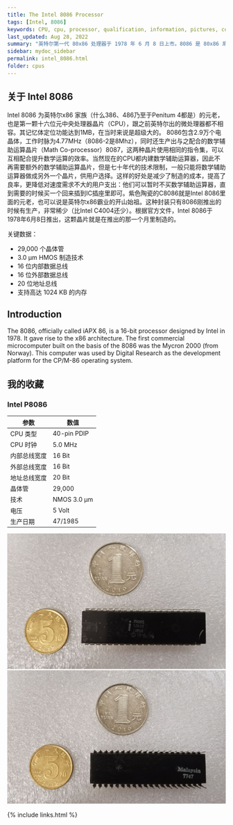 ```yaml
---
title: The Intel 8086 Processor
tags: [Intel, 8086]
keywords: CPU, cpu, processor, qualification, information, pictures, core, frequency, chip packaging, packaging, cpu info, x86, collection, amd, cyrix, harris, ibm, idt, iit, intel, motorola, nec, sgs, sgs-thomson, siemens, ST, signetics, mhs, ti, texas instruments, ulsi, umc, weitek, zilog, 808x, 8085, 8088, 8086, 80188, 80186, 80286, 286, 80386, 386, i386, Am386, 386sx, 386dx, 486, i486, 586, 486sx, 486dx, overdrive, 487, pentium, 586, 5x86, 386dlc, 386slc, 486dx2, mmx, ppro, pentium-pro, pro, athlon, duron, z80, dirk oppelt, dirk, oppelt, engineering, sample, samples
last_updated: Aug 28, 2022
summary: "英特尔第一代 80x86 处理器于 1978 年 6 月 8 日上市。8086 是 80x86 系列的始祖，其架构至今仍在无数代处理器中使用。8086 是一个完整的 16 位微处理器，因为内部和外部总线均为 16 位宽。"
sidebar: mydoc_sidebar
permalink: intel_8086.html
folder: cpus
---
```


## 关于 Intel 8086

 Intel 8086 为英特尔x86 家族（什么386、486乃至于Penitum 4都是）的元老，也是第一颗十六位元中央处理器晶片（CPU），跟之前英特尔出的微处理器都不相容。其记忆体定位功能达到1MB，在当时来说是超级大的。 8086包含2.9万个电晶体，工作时脉为4.77MHz（8086-2是8Mhz），同时还生产出与之配合的数学辅助运算晶片（Math Co-processor）8087，这两种晶片使用相同的指令集，可以互相配合提升数学运算的效率。当然现在的CPU都内建数学辅助运算器，因此不再需要额外的数学辅助运算晶片，但是七十年代的技术限制，一般只能将数学辅助运算器做成另外一个晶片，供用户选择。这样的好处是减少了制造的成本，提高了良率，更降低对速度需求不大的用户支出：他们可以暂时不买数学辅助运算器，直到需要的时候买一个回来插到IC插座里即可。紫色陶瓷的C8086就是Intel 8086里面的元老，也可以说是英特尔x86霸业的开山始祖。这种封装只有8086刚推出的时候有生产，非常稀少（比Intel C4004还少）。根据官方文件，Intel 8086于1978年6月8日推出，这颗晶片就是在推出的那一个月里制造的。

关键数据：
- 29,000 个晶体管
- 3.0 µm HMOS 制造技术
- 16 位内部数据总线
- 16 位外部数据总线
- 20 位地址总线
- 支持高达 1024 KB 的内存

## Introduction

The 8086, officially called iAPX 86, is a 16-bit processor designed by Intel in 1978. It gave rise to the x86 architecture. The first commercial microcomputer built on the basis of the 8086 was the Mycron 2000 (from Norway). This computer was used by Digital Research as the development platform for the CP/M-86 operating system.

## 我的收藏

### Intel P8086

| 参数 | 数值 |
| ------ | ------ |
| CPU 类型 | 40-pin PDIP |
| CPU 时钟 | 5.0 MHz |
| 内部总线宽度 | 16 Bit |
| 外部总线宽度 | 16 Bit |
| 地址总线宽度 | 20 Bit |
| 晶体管 | 29,000 |
| 技术 | NMOS 3.0 µm |
| 电压 | 5 Volt |
| 生产日期 | 47/1985 |

![Intel-P8085 正面](/images/cpus/Intel/Intel_P8085_1.jpg)
![Intel-P8085 反面](/images/cpus/Intel/Intel_P8085_2.jpg)

{% include links.html %}
